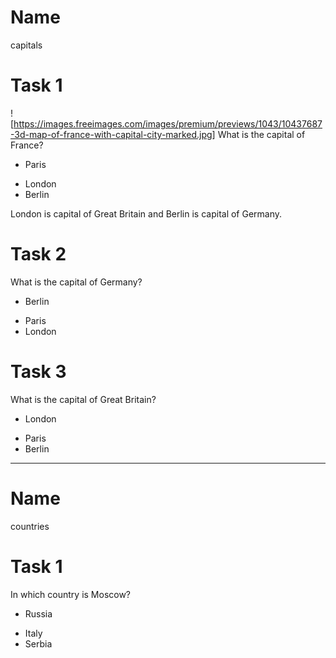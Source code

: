 # Name
capitals

# Task 1
![https://images.freeimages.com/images/premium/previews/1043/10437687-3d-map-of-france-with-capital-city-marked.jpg]
What is the capital of France?

* Paris
- London
- Berlin

London is capital of Great Britain
and Berlin is capital of Germany.

# Task 2
What is the capital of Germany?

* Berlin
- Paris
- London

# Task 3
What is the capital of Great Britain?

* London
- Paris
- Berlin

------

# Name
countries

# Task 1
In which country is Moscow?

* Russia
- Italy
- Serbia
